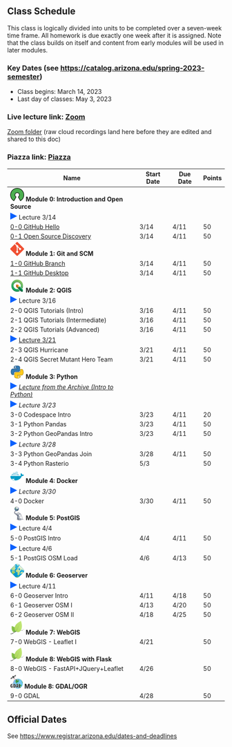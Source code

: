 
## Class Schedule

This class is logically divided into units to be completed over a seven-week time frame. All homework is due exactly one week after it is assigned. Note that the class builds on itself and content from early modules will be used in later modules.

### Key Dates (see https://catalog.arizona.edu/spring-2023-semester)
- Class begins: March 14, 2023
- Last day of classes:  May 3, 2023

### Live lecture link: [Zoom](https://arizona.zoom.us/j/86790732262)
[Zoom folder](https://arizona.hosted.panopto.com/Panopto/Pages/Sessions/List.aspx?folderID=cff2e7e1-917d-4d46-9609-afc5001924b7) (raw cloud recordings land here before they are edited and shared to this doc)

### Piazza link: [Piazza](https://piazza.com/class/lf30l5i7eb755w)

|  **Name** | **Start Date** | **Due Date** | **Points** |
| --- | --- | --- | ---  |
|  **![open source](./media/open-source-32.png) Module 0: Introduction and Open Source** |  |  |  |
| ![zoom icon](./media/play-icon.png) Lecture 3/14 | | | |
|  [0-0 GitHub Hello](https://classroom.github.com/a/bIDfU6rH) | 3/14 | 4/11 | 50 |
|  [0-1 Open Source Discovery](https://classroom.github.com/a/5k3Nl3J0) | 3/14 | 4/11 | 50 |
|  **![git](./media/git-32.png) Module 1: Git and SCM** |  |  |  |
|  [1-0 GitHub Branch](https://classroom.github.com/a/LKUbHbjR) | 3/14 | 4/11 | 50 |
|  [1-1 GitHub Desktop](https://classroom.github.com/a/AQI6lR3W) | 3/14 | 4/11 | 50 |
|  **![qgis](./media/qgis-32.png) Module 2: QGIS** |  |  |  |
| ![zoom icon](./media/play-icon.png) Lecture 3/16 | | | |
|  2-0 QGIS Tutorials (Intro) | 3/16 | 4/11 | 50 |
|  2-1 QGIS Tutorials (Intermediate) | 3/16 | 4/11 | 50 |
|  2-2 QGIS Tutorials (Advanced) | 3/16 | 4/11 | 50 |
| ![zoom icon](./media/play-icon.png) [Lecture 3/21](https://arizona.hosted.panopto.com/Panopto/Pages/Viewer.aspx?id=0f31d1d5-b8c5-4821-8074-afcd003af2f6) | | | |
|  2-3 QGIS Hurricane | 3/21 | 4/11 | 50 |
|  2-4 QGIS Secret Mutant Hero Team | 3/21 | 4/11 | 50 |
|  **![python](./media/python-32.png) Module 3: Python** |  |  |  |
|  ![zoom icon](media/play-icon.png) _[Lecture from the Archive (Intro to Python)](https://arizona.hosted.panopto.com/Panopto/Pages/Viewer.aspx?id=83304fba-424f-430f-87e1-adcc00448e6e)_ |  |  |  |
|  ![zoom icon](media/play-icon.png) _Lecture 3/23_ |  |  |  |
|  3-0 Codespace Intro | 3/23 | 4/11 | 20 |
|  3-1 Python Pandas | 3/23 | 4/11 | 50 |
|  3-2 Python GeoPandas Intro | 3/23 | 4/11 | 50 |
| ![zoom icon](./media/play-icon.png) _Lecture 3/28_ | | | |
|  3-3 Python GeoPandas Join | 3/28 | 4/11 | 50 |
|  3-4 Python Rasterio | 5/3 | | 50 |
|  **![docker](./media/docker-32.png) Module 4: Docker** |  |  |  |
| ![zoom icon](./media/play-icon.png) _Lecture 3/30_ | | | |
|  4-0 Docker | 3/30 | 4/11 | 50 |
|  **![postgis](./media/postgis-32.png) Module 5: PostGIS** |  |  |  |
| ![zoom icon](./media/play-icon.png) Lecture 4/4 | | | |
|  5-0 PostGIS Intro | 4/4 | 4/11 | 50 |
| ![zoom icon](./media/play-icon.png) Lecture 4/6 | | | |
|  5-1 PostGIS OSM Load | 4/6 | 4/13 | 50 |
|  **![geoserver](./media/geoserver-32.png) Module 6: Geoserver** |  |  |  |
| ![zoom icon](./media/play-icon.png) Lecture 4/11 | | | |
|  6-0 Geoserver Intro | 4/11 | 4/18 | 50 |
|  6-1 Geoserver OSM I | 4/13 | 4/20 | 50 |
|  6-2 Geoserver OSM II | 4/18 | 4/25 | 50 |
|  **![leaflet](./media/leaflet-32.png) Module 7: WebGIS** |  |  |  |
|  7-0 WebGIS - Leaflet I | 4/21 | | 50 |
|  **![leaflet](./media/leaflet-32.png) Module 8: WebGIS with Flask** |  |  |  |
|  8-0 WebGIS - FastAPI+JQuery+Leaflet | 4/26 | | 50 |
|  **![leaflet](./media/gdal-32.png) Module 8: GDAL/OGR** |  |  |  |
|  9-0 GDAL | 4/28 | | 50 |

## Official Dates
See https://www.registrar.arizona.edu/dates-and-deadlines

